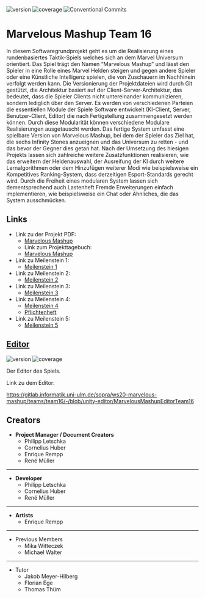 ![version](https://img.shields.io/badge/version-1.5.1-blue)
![coverage](https://img.shields.io/badge/coverage-40%25-orange)
![Conventional Commits](https://img.shields.io/badge/Conventional%20Commits-1.0.0-yellow.svg)

# Marvelous Mashup Team 16

In diesem Softwaregrundprojekt geht es um die Realisierung eines rundenbasiertes Taktik-Spiels welches sich an dem Marvel Universum orientiert.  Das Spiel trägt den Namen “Marvelous Mashup” und lässt den Spieler in eine Rolle eines Marvel Helden steigen und gegen andere Spieler oder eine Künstliche Intelligenz spielen, die von Zuschauern im Nachhinein verfolgt werden kann.
Die Versionierung der Projektdateien wird durch Git gestützt, die Architektur basiert auf der Client-Server-Architektur, das bedeutet, dass die Spieler Clients nicht untereinander kommunizieren, sondern lediglich über den Server.
Es werden von verschiedenen Parteien die essentiellen Module der Spiele Software entwickelt (KI-Client, Server, Benutzer-Client, Editor) die nach Fertigstellung zusammengesetzt werden können. Durch diese Modularität können verschiedene Modulare Realisierungen ausgetauscht werden. 
Das fertige System umfasst eine spielbare Version von Marvelous Mashup, bei dem der Spieler das Ziel hat, die sechs Infinity Stones anzueignen und das Universum zu retten - und das bevor der Gegner dies getan hat.
Nach der Umsetzung des hiesigen Projekts lassen sich zahlreiche weitere Zusatzfunktionen realisieren, wie das erweitern der Heldenauswahl, der Ausreifung der KI durch weitere Lernalgorithmen oder dem Hinzufügen weiterer Modi wie beispielsweise ein Kompetitives Ranking-System, dass derzeitigen Esport-Standards gerecht wird.
Durch die Freiheit eines modularen System lassen sich dementsprechend auch Lastenheft Fremde Erweiterungen einfach implementieren, wie beispielsweise ein Chat oder Ähnliches, die das System ausschmücken.


## Links
* Link zu der Projekt PDF: 
  * [Marvelous Mashup](https://gitlab.informatik.uni-ulm.de/sopra/ws20-marvelous-mashup/teams/team16/-/blob/master/Marvelous%20Mashup.pdf)
  * Link zum Projekttagebuch: 
  * [Marvelous Mashup](https://gitlab.informatik.uni-ulm.de/sopra/ws20-marvelous-mashup/teams/team16/-/blob/master/Projekttagebuch.pdf)
* Link zu Meilenstein 1:
  * [Meilenstein 1](https://gitlab.informatik.uni-ulm.de/sopra/ws20-marvelous-mashup/teams/team16/-/tree/master/meilenstein1)
* Link zu Meilenstein 2:
  * [Meilenstein 2](https://gitlab.informatik.uni-ulm.de/sopra/ws20-marvelous-mashup/teams/team16/-/tree/master/meilenstein2)
* Link zu Meilenstein 3:
  * [Meilenstein 3](https://gitlab.informatik.uni-ulm.de/sopra/ws20-marvelous-mashup/teams/team16/-/tree/master/meilenstein3)
* Link zu Meilenstein 4:
  * [Meilenstein 4](https://gitlab.informatik.uni-ulm.de/sopra/ws20-marvelous-mashup/teams/team16/-/tree/master/meilenstein4)
  * [Pflichtenheft](https://gitlab.informatik.uni-ulm.de/sopra/ws20-marvelous-mashup/teams/team16/-/tree/master/meilenstein4/Pflichtenheft.pdf)
* Link zu Meilenstein 5:
  * [Meilenstein 5](https://gitlab.informatik.uni-ulm.de/sopra/ws20-marvelous-mashup/teams/team16/-/tree/master/meilenstein5)


## [Editor](https://gitlab.informatik.uni-ulm.de/sopra/ws20-marvelous-mashup/teams/team16/-/blob/unity-editor/MarvelousMashupEditorTeam16)
![version](https://img.shields.io/badge/version-alpha.0.1-blue)
![coverage](https://img.shields.io/badge/coverage-80%25-yellowgreen)

Der Editor des Spiels.

Link zu dem Editor:

https://gitlab.informatik.uni-ulm.de/sopra/ws20-marvelous-mashup/teams/team16/-/blob/unity-editor/MarvelousMashupEditorTeam16


## Creators

* **Project Manager / Document Creators**
  * Philipp Letschka
  * Cornelius Huber
  * Enrique Rempp
  * René Müller
---

* **Developer**
  * Philipp Letschka
  * Cornelius Huber
  * René Müller
---

* **Artists**
  * Enrique Rempp
---

* Previous Members
  * Mika Witteczek
  * Michael Walter
---

* Tutor
  * Jakob Meyer-Hilberg
  * Florian Ege
  * Thomas Thüm


